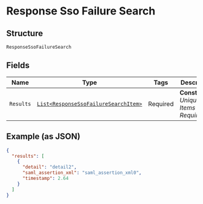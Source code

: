 
# Response Sso Failure Search

## Structure

`ResponseSsoFailureSearch`

## Fields

| Name | Type | Tags | Description |
|  --- | --- | --- | --- |
| `Results` | [`List<ResponseSsoFailureSearchItem>`](../../doc/models/response-sso-failure-search-item.md) | Required | **Constraints**: *Unique Items Required* |

## Example (as JSON)

```json
{
  "results": [
    {
      "detail": "detail2",
      "saml_assertion_xml": "saml_assertion_xml0",
      "timestamp": 2.64
    }
  ]
}
```

